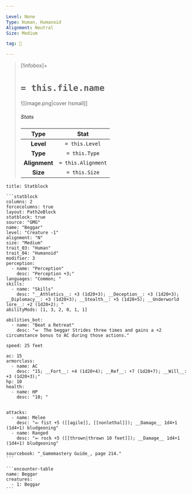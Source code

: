 ```yaml
---

Level: None
Type: Human, Humanoid
Alignment: Neutral
Size: Medium

tag: 👹

---
```


> [!infobox]+
> #  `= this.file.name`
> ![[image.png|cover hsmall]]
> ##### Stats
> Type | Stat |
> :---:|:---:|
> **Level** | `= this.Level` |
> **Type** | `= this.Type` |
> **Alignment** | `= this.Alignment` |
> **Size** | `= this.Size` |



````ad-info
title: Statblock

```statblock
columns: 2
forcecolumns: true
layout: Path2eBlock
statblock: true
source: "GMG"
name: "Beggar"
level: "Creature -1"
alignment: "N"
size: "Medium"
trait_03: "Human"
trait_04: "Humanoid"
modifier: 3
perception:
  - name: "Perception"
    desc: "Perception +3;"
languages: "Common; "
skills:
  - name: "Skills"
    desc: "__Athletics__: +3 (1d20+3); __Deception__: +3 (1d20+3); __Diplomacy__: +3 (1d20+3); __Stealth__: +5 (1d20+5); __Underworld lore__: +2 (1d20+2); "
abilityMods: [1, 3, 2, 0, 1, 1]

abilities_bot:
  - name: "Beat a Retreat"
    desc: "⬺  The beggar Strides three times and gains a +2 circumstance bonus to AC during those actions."

speed: 25 feet

ac: 15
armorclass:
  - name: AC
    desc: "15; __Fort__: +4 (1d20+4); __Ref__: +7 (1d20+7); __Will__: +3 (1d20+3);"
hp: 10
health:
  - name: HP
    desc: "10; "


attacks:
  - name: Melee
    desc: "⬻ fist +5 ([[agile]], [[nonlethal]]); __Damage__ 1d4+1 (1d4+1) bludgeoning"
  - name: Ranged
    desc: "⬻ rock +5 ([[thrown|thrown 10 feet]]); __Damage__ 1d4+1 (1d4+1) bludgeoning"

sourcebook: "_Gamemastery Guide_, page 214."
```

```encounter-table
name: Beggar
creatures:
  - 1: Beggar
```

````


